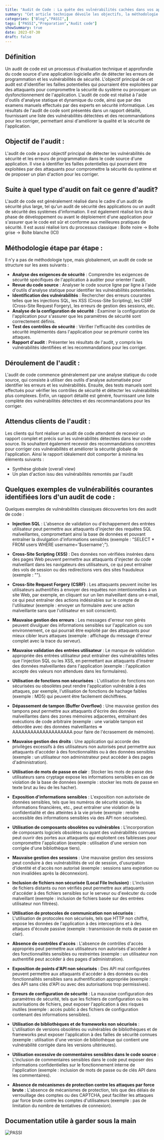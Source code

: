 ```yaml
---
title: "Audit de Code : La quête des vulnérabilités cachées dans vos applications."
summary: "Cet article technique dévoile les objectifs, la méthodologie étape par étape, et les vulnérabilités courantes identifiées lors d'un audit de code."
categories: ["Blog","PASSI",]
tags: ["PASSI","Preparation","Audit code"]
showSummary: true
date: 2023-07-30
draft: false
---
```


## Définition
Un audit de code est un processus d'évaluation technique et approfondie du code source d'une application logicielle afin de détecter les erreurs de programmation et les vulnérabilités de sécurité. L'objectif principal de cet audit est d'identifier les failles potentielles qui pourraient être exploitées par des attaquants pour compromettre la sécurité du système ou provoquer un dysfonctionnement de l'application. L'audit de code est réalisé à l'aide d'outils d'analyse statique et dynamique du code, ainsi que par des examens manuels effectués par des experts en sécurité informatique. Les résultats de l'audit de code sont présentés dans un rapport détaillé, fournissant une liste des vulnérabilités détectées et des recommandations pour les corriger, permettant ainsi d'améliorer la qualité et la sécurité de l'application.


## Objectif de l'audit :
L'audit de code a pour objectif principal de détecter les vulnérabilités de sécurité et les erreurs de programmation dans le code source d'une application. Il vise à identifier les failles potentielles qui pourraient être exploitées par des attaquants pour compromettre la sécurité du système et de proposer un plan d'action pour les corriger.



## Suite à quel type d'audit on fait ce genre d'audit?
L'audit de code est généralement réalisé dans le cadre d'un audit de sécurité plus large, tel qu'un audit de sécurité des applications ou un audit de sécurité des systèmes d'information. Il est également réalisé lors de la phase de développement ou avant le déploiement d'une application pour s'assurer que le code est sûr et conforme aux meilleures pratiques de sécurité.
Il est aussi réalisé lors du processus classique :
Boite noire -> Boîte grise -> Boîte blanche (ICI)

## Méthodologie étape par étape :

Il n'y a pas de méthodologie type, mais globalement, un audit de code se structure sur les axes suivants :

- **Analyse des exigences de sécurité** : Comprendre les exigences de sécurité spécifiques de l'application à auditer pour orienter l'audit.
- **Revue du code source** : Analyser le code source ligne par ligne à l'aide d'outils d'analyse statique pour identifier les vulnérabilités potentielles.
- **Identification des vulnérabilités** : Rechercher des erreurs courantes telles que les injections SQL, les XSS (Cross-Site Scripting), les CSRF (Cross-Site Request Forgery), les erreurs de gestion des sessions, etc.
- **Analyse de la configuration de sécurité** : Examiner la configuration de l'application pour s'assurer que les paramètres de sécurité sont correctement définis.
- **Test des contrôles de sécurité** : Vérifier l'efficacité des contrôles de sécurité implémentés dans l'application pour se prémunir contre les attaques.
- **Rapport d'audit** : Présenter les résultats de l'audit, y compris les vulnérabilités identifiées et les recommandations pour les corriger.


## Déroulement de l'audit :
L'audit de code commence généralement par une analyse statique du code source, qui consiste à utiliser des outils d'analyse automatisée pour identifier les erreurs et les vulnérabilités. Ensuite, des tests manuels sont effectués pour vérifier les contrôles de sécurité et détecter les vulnérabilités plus complexes. Enfin, un rapport détaillé est généré, fournissant une liste complète des vulnérabilités détectées et des recommandations pour les corriger.


## Attendus clients de l'audit :
Les clients qui font réaliser un audit de code attendent de recevoir un rapport complet et précis sur les vulnérabilités détectées dans leur code source. Ils souhaitent également recevoir des recommandations concrètes pour corriger ces vulnérabilités et améliorer la sécurité globale de l'application.
Ainsi le rapport idéalement doit comporter à minima les éléments suivants :
- Synthèse globale (overall view)
- Un plan d'action issu des vulnérabilités remontés par l'audit


## Quelques exemples de vulnérabilités courantes identifiées lors d'un audit de code :

Quelques exemples de vulnérabilités classiques découvertes lors des audit de code :

- **Injection SQL** : L'absence de validation ou d'échappement des entrées utilisateur peut permettre aux attaquants d'injecter des requêtes SQL malveillantes, compromettant ainsi la base de données et pouvant entraîner la divulgation d'informations sensibles (exemple : "SELECT * FROM users WHERE username='$username';").

- **Cross-Site Scripting (XSS)** : Des données non vérifiées insérées dans des pages Web peuvent permettre aux attaquants d'injecter du code malveillant dans les navigateurs des utilisateurs, ce qui peut entraîner des vols de session ou des redirections vers des sites frauduleux (exemple : "<script>code malveillant ici</script>").

- **Cross-Site Request Forgery (CSRF)** : Les attaquants peuvent inciter les utilisateurs authentifiés à envoyer des requêtes non intentionnelles à un site Web, par exemple, en cliquant sur un lien malveillant dans un e-mail, ce qui peut entraîner des actions indésirables sur le compte de l'utilisateur (exemple : envoyer un formulaire avec une action malveillante sans que l'utilisateur en soit conscient).

- **Mauvaise gestion des erreurs** : Les messages d'erreur non gérés peuvent divulguer des informations sensibles sur l'application ou son environnement, ce qui pourrait être exploité par des attaquants pour mieux cibler leurs attaques (exemple : affichage du message d'erreur complet avec la trace du serveur).

- **Mauvaise validation des entrées utilisateur** : Le manque de validation appropriée des entrées utilisateur peut entraîner des vulnérabilités telles que l'injection SQL ou les XSS, en permettant aux attaquants d'insérer des données malveillantes dans l'application (exemple : l'application accepte des valeurs non attendues dans les formulaires).

- **Utilisation de fonctions non sécurisées** : L'utilisation de fonctions non sécurisées ou obsolètes peut rendre l'application vulnérable à des attaques, par exemple, l'utilisation de fonctions de hachage faibles (exemple : MD5) qui peuvent être facilement déchiffrées.

- **Dépassement de tampon (Buffer Overflow)** : Une mauvaise gestion des tampons peut permettre aux attaquants d'écrire des données malveillantes dans des zones mémoires adjacentes, entraînant des exécutions de code arbitraire (exemple : une variable tampon est débordée avec des données malveillantes => AAAAAAAAAAAAAAAAAAAA pour faire de l'écrasement de mémoire).

- **Mauvaise gestion des droits** : Une application qui accorde des privilèges excessifs à des utilisateurs non autorisés peut permettre aux attaquants d'accéder à des fonctionnalités ou à des données sensibles (exemple : un utilisateur non administrateur peut accéder à des pages d'administration).

- **Utilisation de mots de passe en clair** : Stocker les mots de passe des utilisateurs sans cryptage expose les informations sensibles en cas de violation de la base de données (exemple : stocker les mots de passe en texte brut au lieu de les hacher).

- **Exposition d'informations sensibles** : L'exposition non autorisée de données sensibles, tels que les numéros de sécurité sociale, les informations financières, etc., peut entraîner une violation de la confidentialité et des atteintes à la vie privée (exemple : rendre accessible des informations sensibles via des API non sécurisées).

- **Utilisation de composants obsolètes ou vulnérables** : L'incorporation de composants logiciels obsolètes ou ayant des vulnérabilités connues peut ouvrir des portes aux attaquants qui exploitent ces faiblesses pour compromettre l'application (exemple : utilisation d'une version non corrigée d'une bibliothèque tiers).

- **Mauvaise gestion des sessions** : Une mauvaise gestion des sessions peut conduire à des vulnérabilités de vol de session, d'usurpation d'identité et d'accès non autorisé (exemple : sessions sans expiration ou non invalidées après la déconnexion).

- **Inclusion de fichiers non sécurisée (Local File Inclusion)** : L'inclusion de fichiers distants ou non vérifiés peut permettre aux attaquants d'accéder à des fichiers sensibles sur le serveur ou d'exécuter du code malveillant (exemple : inclusion de fichiers basée sur des entrées utilisateur non filtrées).

- **Utilisation de protocoles de communication non sécurisés** : L'utilisation de protocoles non sécurisés, tels que HTTP non chiffré, expose les données de l'application à des interceptions et à des attaques d'écoute passive (exemple : transmission de mots de passe en clair).

- **Absence de contrôles d'accès** : L'absence de contrôles d'accès appropriés peut permettre aux utilisateurs non autorisés d'accéder à des fonctionnalités sensibles ou restreintes (exemple : un utilisateur non authentifié peut accéder à des pages d'administration).

- **Exposition de points d'API non sécurisés** : Des API mal configurées peuvent permettre aux attaquants d'accéder à des données ou des fonctionnalités sensibles sans authentification appropriée (exemple : des API sans clés d'API ou avec des autorisations trop permissives).

- **Erreurs de configuration de sécurité** : La mauvaise configuration des paramètres de sécurité, tels que les fichiers de configuration ou les autorisations de fichiers, peut exposer l'application à des risques inutiles (exemple : accès public à des fichiers de configuration contenant des informations sensibles).

- **Utilisation de bibliothèques et de frameworks non sécurisés** : L'utilisation de versions obsolètes ou vulnérables de bibliothèques et de frameworks peut exposer l'application à des failles de sécurité connues (exemple : utilisation d'une version de bibliothèque qui contient une vulnérabilité corrigée dans les versions ultérieures).

- **Utilisation excessive de commentaires sensibles dans le code source** : L'inclusion de commentaires sensibles dans le code peut exposer des informations confidentielles sur le fonctionnement interne de l'application (exemple : inclusion de mots de passe ou de clés API dans les commentaires).

- **Absence de mécanismes de protection contre les attaques par force brute** : L'absence de mécanismes de protection, tels que des délais de verrouillage des comptes ou des CAPTCHA, peut faciliter les attaques par force brute contre les comptes d'utilisateurs (exemple : pas de limitation du nombre de tentatives de connexion).

## Documentation utile à garder sous la main

![PASSI](./audit_code_passi.png "Extrait référentiel PASSI")